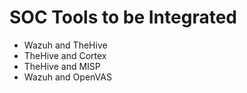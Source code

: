 # SOC Tools to be Integrated

- Wazuh and TheHive
- TheHive and Cortex
- TheHive and MISP
- Wazuh and OpenVAS


